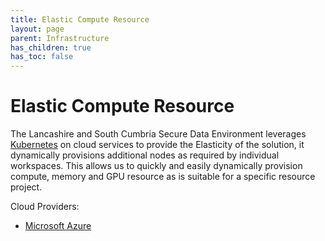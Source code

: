 ```yaml
---
title: Elastic Compute Resource
layout: page
parent: Infrastructure
has_children: true
has_toc: false
---
```

# Elastic Compute Resource
The Lancashire and South Cumbria Secure Data Environment leverages [Kubernetes](https://kubernetes.io/) on cloud services to provide the Elasticity of the solution, it dynamically provisions additional nodes as required by individual workspaces. This allows us to quickly and easily dynamically provision compute, memory and GPU resource as is suitable for a specific resource project.

Cloud Providers:
* [Microsoft Azure](./Elastic-Compute-Resource/Microsoft-Azure.md)